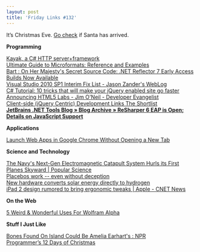 ```yaml
---
layout: post
title: 'Friday Links #132'
---
```

It’s Christmas Eve. [Go check](http://www.noradsanta.org/) if Santa has arrived.

**Programming**

[Kayak, a C# HTTP server+framework](http://kayakhttp.com/)   
[Ultimate Guide to Microformats: Reference and Examples](http://sixrevisions.com/web-development/ultimate-guide-to-microformats-reference-and-examples/)   
[Bart : On Her Majesty's Secret Source Code: .NET Reflector 7 Early Access Builds Now Available](http://www.simple-talk.com/community/blogs/bart/archive/2010/12/16/96204.aspx)   
[Visual Studio 2010 SP1 Interim Fix List - Jason Zander's WebLog ](http://blogs.msdn.com/b/jasonz/archive/2010/12/20/visual-studio-2010-service-pack-1-beta-feedback.aspx)   
[C# Tutorial: 10 tricks that will make your jQuery enabled site go faster](http://csharptutorial.blogspot.com/2010/12/10-tricks-that-will-make-your-jquery.html)   
[Announcing HTML5 Labs - Jim O'Neil - Developer Evangelist](http://blogs.msdn.com/b/jimoneil/archive/2010/12/21/announcing-html5-labs.aspx)   
[Client-side (jQuery Centric) Development Links The Shortlist](http://blog.codylindley.com/links)   
[**JetBrains .NET Tools Blog » Blog Archive » ReSharper 6 EAP is Open; Details on JavaScript Support**](http://blogs.jetbrains.com/dotnet/2010/12/resharper-6-eap-is-open-details-on-javascript-support/)

**Applications**

[Launch Web Apps in Google Chrome Without Opening a New Tab](http://www.labnol.org/software/launch-chrome-apps/18391/)

**Science and Technology**

[The Navy's Next-Gen Electromagnetic Catapult System Hurls its First Planes Skyward | Popular Science](http://www.popsci.com/technology/article/2010-12/navys-next-gen-electromagnetic-carrier-launch-system-hurls-its-first-planes-skyward)   
[Placebos work -- even without deception](http://www.sciencedaily.com/releases/2010/12/101222173033.htm?utm_source=feedburner&utm_medium=feed&utm_campaign=Feed%3A+sciencedaily+%28ScienceDaily%3A+Latest+Science+News%29)   
[New hardware converts solar energy directly to hydrogen](http://arstechnica.com/science/news/2010/12/device-converts-solar-energy-directly-to-hydrogen.ars)   
[iPad 2 design rumored to bring ergonomic tweaks | Apple - CNET News](http://news.cnet.com/8301-13579_3-20026549-37.html)

**On the Web**

[5 Weird & Wonderful Uses For Wolfram Alpha](http://www.makeuseof.com/tag/5-weird-wonderful-wolfram-alpha/)

**Stuff I Just Like**

[Bones Found On Island Could Be Amelia Earhart's : NPR](http://www.npr.org/2010/12/18/132163018/bones-found-on-island-could-be-amelia-earharts?ft=1&f=1019)   
[Programmer’s 12 Days of Christmas ](http://www.devtopics.com/programmers-12-days-of-christmas/)

